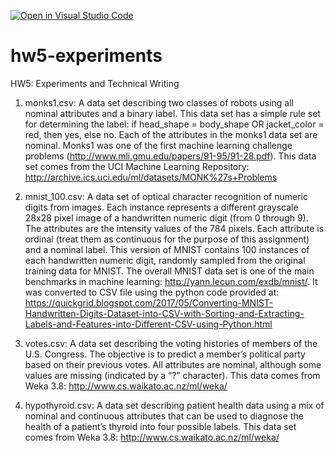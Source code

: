 [![Open in Visual Studio Code](https://classroom.github.com/assets/open-in-vscode-c66648af7eb3fe8bc4f294546bfd86ef473780cde1dea487d3c4ff354943c9ae.svg)](https://classroom.github.com/online_ide?assignment_repo_id=9321886&assignment_repo_type=AssignmentRepo)
# hw5-experiments
HW5: Experiments and Technical Writing

1.	monks1.csv: A data set describing two classes of robots using all nominal attributes and a binary label.  This data set has a simple rule set for determining the label: if head_shape = body_shape OR jacket_color = red, then yes, else no. Each of the attributes in the monks1 data set are nominal.  Monks1 was one of the first machine learning challenge problems (http://www.mli.gmu.edu/papers/91-95/91-28.pdf).  This data set comes from the UCI Machine Learning Repository: http://archive.ics.uci.edu/ml/datasets/MONK%27s+Problems

2.	mnist_100.csv: A data set of optical character recognition of numeric digits from images.  Each instance represents a different grayscale 28x28 pixel image of a handwritten numeric digit (from 0 through 9).  The attributes are the intensity values of the 784 pixels. Each attribute is ordinal (treat them as continuous for the purpose of this assignment) and a nominal label.  This version of MNIST contains 100 instances of each handwritten numeric digit, randomly sampled from the original training data for MNIST.  The overall MNIST data set is one of the main benchmarks in machine learning: http://yann.lecun.com/exdb/mnist/.  It was converted to CSV file using the python code provided at: https://quickgrid.blogspot.com/2017/05/Converting-MNIST-Handwritten-Digits-Dataset-into-CSV-with-Sorting-and-Extracting-Labels-and-Features-into-Different-CSV-using-Python.html

3.	votes.csv: A data set describing the voting histories of members of the U.S. Congress.  The objective is to predict a member’s political party based on their previous votes.  All attributes are nominal, although some values are missing (indicated by a “?” character).  This data comes from Weka 3.8: http://www.cs.waikato.ac.nz/ml/weka/

4.	hypothyroid.csv: A data set describing patient health data using a mix of nominal and continuous attributes that can be used to diagnose the health of a patient’s thyroid into four possible labels. This data set comes from Weka 3.8: http://www.cs.waikato.ac.nz/ml/weka/
